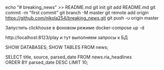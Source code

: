 echo "# breaking_news" >> README.md
git init
git add README.md
git commit -m "first commit"
git branch -M master
git remote add origin https://github.com/nikola254/breaking_news.git
git push -u origin master


Запустить clickhouse в фоновом режиме
docker-compose up -d


http://localhost:8123/play
и тут выполняем запросы к БД

SHOW DATABASES;
SHOW TABLES FROM news;

SELECT title, source, parsed_date 
FROM news.ria_headlines  
ORDER BY parsed_date DESC 
LIMIT 10;